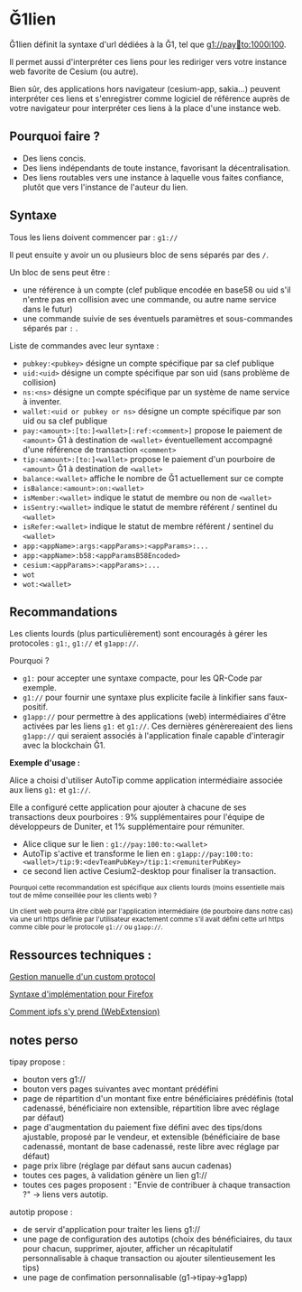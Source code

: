# Ǧ1lien

Ǧ1lien définit la syntaxe d'url dédiées à la Ǧ1, tel que [g1://pay:100:to:1000i100](g1://pay:100:to:1000i100).

Il permet aussi d'interpréter ces liens pour les rediriger vers votre instance web favorite de Cesium (ou autre).

Bien sûr, des applications hors navigateur (cesium-app, sakia...) peuvent interpréter ces liens et s'enregistrer comme logiciel de référence auprès de votre navigateur pour interpréter ces liens à la place d'une instance web.

## Pourquoi faire ?

- Des liens concis.
- Des liens indépendants de toute instance, favorisant la décentralisation.
- Des liens routables vers une instance à laquelle vous faites confiance, plutôt que vers l'instance de l'auteur du lien.

## Syntaxe

Tous les liens doivent commencer par : `g1://` 

Il peut ensuite y avoir un ou plusieurs bloc de sens séparés par des `/`.

Un bloc de sens peut être :
- une référence à un compte (clef publique encodée en base58 ou uid s'il n'entre pas en collision avec une commande, ou autre name service dans le futur)
- une commande suivie de ses éventuels paramètres et sous-commandes séparés par `:` .

Liste de commandes avec leur syntaxe :
- `pubkey:<pubkey>` désigne un compte spécifique par sa clef publique
- `uid:<uid>` désigne un compte spécifique par son uid (sans problème de collision)
- `ns:<ns>` désigne un compte spécifique par un système de name service à inventer.
- `wallet:<uid or pubkey or ns>` désigne un compte spécifique par son uid ou sa clef publique
- `pay:<amount>:[to:]<wallet>[:ref:<comment>]` propose le paiement de `<amount>` Ǧ1 à destination de `<wallet>` éventuellement accompagné d'une référence de transaction `<comment>`
- `tip:<amount>:[to:]<wallet>` propose le paiement d'un pourboire de `<amount>` Ǧ1 à destination de `<wallet>`
- `balance:<wallet>` affiche le nombre de Ǧ1 actuellement sur ce compte
- `isBalance:<amount>:on:<wallet>`
- `isMember:<wallet>` indique le statut de membre ou non de `<wallet>`
- `isSentry:<wallet>` indique le statut de membre référent / sentinel du `<wallet>`
- `isRefer:<wallet>` indique le statut de membre référent / sentinel du `<wallet>`
- `app:<appName>:args:<appParams>:<appParams>:...`
- `app:<appName>:b58:<appParamsB58Encoded>`
- `cesium:<appParams>:<appParams>:...`
- `wot`
- `wot:<wallet>`

## Recommandations

Les clients lourds (plus particulièrement) sont encouragés à gérer les protocoles : `g1:`, `g1://` et `g1app://`.

Pourquoi ?

- `g1:` pour accepter une syntaxe compacte, pour les QR-Code par exemple.
- `g1://` pour fournir une syntaxe plus explicite facile à linkifier sans faux-positif.
- `g1app://` pour permettre à des applications (web) intermédiaires d'être activées par les liens `g1:` et `g1://`. Ces dernières génèrereaient des liens `g1app://` qui seraient associés à l'application finale capable d'interagir avec la blockchain Ǧ1.


**Exemple d'usage :**

Alice a choisi d'utiliser AutoTip comme application intermédiaire associée aux liens `g1:` et `g1://`.

Elle a configuré cette application pour ajouter à chacune de ses transactions deux pourboires : 9% supplémentaires pour l'équipe de développeurs de Duniter, et 1% supplémentaire pour rémuniter.

- Alice clique sur le lien : `g1://pay:100:to:<wallet>`
- AutoTip s'active et transforme le lien en : `g1app://pay:100:to:<wallet>/tip:9:<devTeamPubKey>/tip:1:<remuniterPubKey>`
- ce second lien active Cesium2-desktop pour finaliser la transaction.


<small>
Pourquoi cette recommandation est spécifique aux clients lourds (moins essentielle mais tout de même conseillée pour les clients web) ?

Un client web pourra être ciblé par l'application intermédiaire (de pourboire dans notre cas) via une url https définie par l'utilisateur exactement comme s'il avait défini cette url https comme cible pour le protocole `g1://` ou `g1app://`.
</small>

## Ressources techniques :
[Gestion manuelle d'un custom protocol](https://support.shotgunsoftware.com/hc/en-us/articles/219031308-Launching-applications-using-custom-browser-protocols)

[Syntaxe d'implémentation pour Firefox](https://developer.mozilla.org/en-US/docs/Web/API/Navigator/registerProtocolHandler/Web-based_protocol_handlers)

[Comment ipfs s'y prend (WebExtension)](https://github.com/ipfs-shipyard/ipfs-companion/issues/164)


## notes perso

tipay propose :
- bouton vers g1://
- bouton vers pages suivantes avec montant prédéfini
- page de répartition d'un montant fixe entre bénéficiaires prédéfinis (total cadenassé, bénéficiaire non extensible, répartition libre avec réglage par défaut)
- page d'augmentation du paiement fixe défini avec des tips/dons ajustable, proposé par le vendeur, et extensible (bénéficiaire de base cadenassé, montant de base cadenassé, reste libre avec réglage par défaut)
- page prix libre (réglage par défaut sans aucun cadenas)
- toutes ces pages, à validation génère un lien g1://
- toutes ces pages proposent : "Envie de contribuer à chaque transaction ?" -> liens vers autotip.

autotip propose :
- de servir d'application pour traiter les liens g1://
- une page de configuration des autotips (choix des bénéficiaires, du taux pour chacun, supprimer, ajouter, afficher un récapitulatif personnalisable à chaque transaction ou ajouter silentieusement les tips)
- une page de confimation personnalisable (g1->tipay->g1app)

 